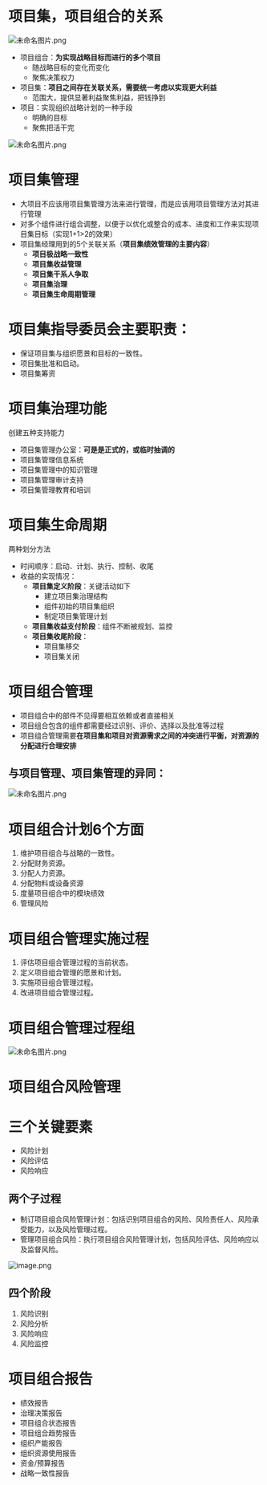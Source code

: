 
# 项目集，项目组合的关系
![未命名图片.png](.assets/1585287820986-a2192cc2-4f3b-4d3b-bc28-babd8b1d5be4.png)

- 项目组合：**为实现战略目标而进行的多个项目**
   - 随战略目标的变化而变化
   - 聚焦决策权力
- 项目集：**项目之间存在关联关系，需要统一考虑以实现更大利益**
   - 范围大，提供显著利益聚焦利益，把钱挣到
- 项目：实现组织战略计划的一种手段
   - 明确的目标
   - 聚焦把活干完

![未命名图片.png](.assets/1585287849890-d441c6f1-f9db-42fd-882e-f62b409ec5f9.png)

# 项目集管理

- 大项目不应该用项目集管理方法来进行管理，而是应该用项目管理方法对其进行管理
- 对多个组件进行组合调整，以便于以优化或整合的成本、进度和工作来实现项目集目标（实现1+1>2的效果）
- 项目集经理用到的5个关联关系（**项目集绩效管理的主要内容**）
   - **项目极战略一致性**
   - **项目集收益管理**
   - **项目集干系人争取**
   - **项目集治理**
   - **项目集生命周期管理**




# 项目集指导委员会主要职责：

- 保证项目集与组织愿景和目标的一致性。
- 项目集批准和启动。
- 项目集筹资




# 项目集治理功能
创建五种支持能力

- 项目集管理办公室：**可是是正式的，或临时抽调的**
- 项目集管理信息系统
- 项目集管理中的知识管理
- 项目集管理审计支持
- 项目集管理教育和培训




# 项目集生命周期
两种划分方法

- 时间顺序：启动、计划、执行、控制、收尾
- 收益的实现情况：
   - **项目集定义阶段**：关键活动如下
      - 建立项目集治理结构
      - 组件初始的项目集组织
      - 制定项目集管理计划
   - **项目集收益支付阶段**：组件不断被规划、监控
   - **项目集收尾阶段**：
      - 项目集移交
      - 项目集关闭




# 项目组合管理

- 项目组合中的部件不见得要相互依赖或者直接相关
- 项目组合包含的组件都需要经过识别、评价、选择以及批准等过程
- 项目组合管理需要**在项目集和项目对资源需求之间的冲突进行平衡，对资源的分配进行合理安排**

## 与项目管理、项目集管理的异同：
![未命名图片.png](.assets/1585287920833-f8169882-ef05-443d-bcfa-43abf09bed80.png)

# 项目组合计划6个方面

1. 维护项目组合与战略的一致性。
1. 分配财务资源。
1. 分配人力资源。
1. 分配物料或设备资源
1. 度量项目组合中的模块绩效
1. 管理风险




# 项目组合管理实施过程

1. 评估项目组合管理过程的当前状态。
1. 定义项目组合管理的愿景和计划。
1. 实施项目组合管理过程。
1. 改进项目组合管理过程。




# 项目组合管理过程组
![未命名图片.png](.assets/1585287950909-0e9bd1e7-b0c0-4eb0-a4a1-5e57b4522c36.png)

# 项目组合风险管理

# 三个关键要素

- 风险计划
- 风险评估
- 风险响应

## 两个子过程

- 制订项目组合风险管理计划：包括识别项目组合的风险、风险责任人、风险承受能力，以及风险管理过程。
- 管理项目组合风险：执行项目组合风险管理计划，包括风险评估、风险响应以及监督风险。

![image.png](.assets/1585287972599-3866bde2-e92f-408e-b933-33a4af55e542.png)


## 四个阶段

1. 风险识别
1. 风险分析
1. 风险响应
1. 风险监控




# 项目组合报告

- 绩效报告
- 治理决策报告
- 项目组合状态报告
- 项目组合趋势报告
- 组织产能报告
- 组织资源使用报告
- 资金/预算报告
- 战略一致性报告

